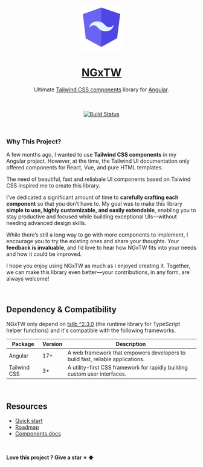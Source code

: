 <div align="center">
  <a href="https://www.ngxtw.com/">
    <img src="projects/docs/assets/images/ngxtw-logo-doc.png" alt="ngxtw" height="120" />
    <h1>NGxTW</h1>
  </a>
</div>

<div align="center">
Ultimate <a href="https://tailwindui.com/">Tailwind CSS components</a> library for <a href="https://angular.dev/">Angular</a>.
<br/>
<br/>
<br/>

[![Build Status](https://dev.azure.com/ecologiciel/Lab/_apis/build/status%2Fngxtw-lib?repoName=William-Mba%2Fngxtw&branchName=master)](https://dev.azure.com/ecologiciel/Lab/_build/latest?definitionId=5&repoName=William-Mba%2Fngxtw&branchName=master)

</div>

<br/>

### Why This Project?

A few months ago, I wanted to use **Tailwind CSS components** in my Angular project. However, at the time, the Tailwind UI documentation only offered components for React, Vue, and pure HTML templates.

The need of beautiful, fast and reliabale UI components based on Taiwind CSS inspired me to create this library.

I’ve dedicated a significant amount of time to **carefully crafting each component** so that you don’t have to. My goal was to make this library **simple to use, highly customizable, and easily extendable**, enabling you to stay productive and focused while building exceptional UIs—without needing advanced design skills.

While there’s still a long way to go with more components to implement, I encourage you to try the existing ones and share your thoughts. Your **feedback is invaluable**, and I’d love to hear how NGxTW fits into your needs and how it could be improved.

I hope you enjoy using NGxTW as much as I enjoyed creating it. Together, we can make this library even better—your contributions, in any form, are always welcome!

<br/>

## Dependency & Compatibility

NGxTW only depend on [tslib ^2.3.0](https://www.typescriptlang.org/) (the runtime library for TypeScript helper functions) and it's compatible with the following frameworks.

<table>
  <thead>
    <tr>
      <th>Package</th>
      <th>Version</th>
      <th>Description</th>
    </tr>
  </thead>
  <tbody>
    <tr>
      <td>Angular</td>
      <td>
        17+
      </td>
      <td>A web framework that empowers developers to build fast, reliable applications.</td>
    </tr>
    <tr>
      <td>Tailwind CSS</td>
      <td>3+</td>
      <td>A utility-first CSS framework for rapidly building custom user interfaces.</td>
    </tr>
  </tbody>
</table>

<br/>

## Resources

- [Quick start](https://ngxtw.com/quick-start)
- [Roadmap](https://www.ngxtw.com/roadmap)
- [Components docs](https://www.ngxtw.com/)

<br/>

**Love this project ? Give a star ⭐️ ⬆️**
